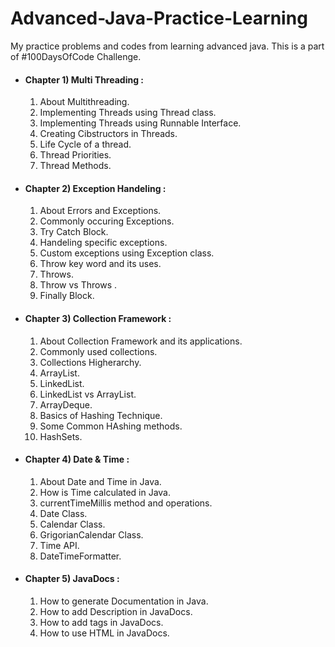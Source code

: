 # Advanced-Java-Practice-Learning
My practice problems and codes from learning advanced java. This is a part of #100DaysOfCode Challenge.<br>

* #### Chapter 1) Multi Threading :
  1) About Multithreading.
  2) Implementing Threads using Thread class.
  3) Implementing Threads using Runnable Interface.
  4) Creating Cibstructors in Threads.
  5) Life Cycle of a thread.
  6) Thread Priorities.
  7) Thread Methods.

* #### Chapter 2) Exception Handeling :
  1) About Errors and Exceptions.
  2) Commonly occuring Exceptions.
  3) Try Catch Block.
  4) Handeling specific exceptions.
  5) Custom exceptions using Exception class.
  6) Throw key word and its uses.
  7) Throws.
  8) Throw vs Throws .
  9) Finally Block.

* #### Chapter 3) Collection Framework :
  1) About Collection Framework and its applications.
  2) Commonly used collections.
  3) Collections Higherarchy.
  4) ArrayList.
  5) LinkedList.
  6) LinkedList vs ArrayList.
  7) ArrayDeque.
  8) Basics of Hashing Technique.
  9) Some Common HAshing methods.
  10) HashSets.
 
 
* #### Chapter 4) Date & Time :
  1) About Date and Time in Java.
  2) How is Time calculated in Java.
  3) currentTimeMillis method and operations.
  4) Date Class.
  5) Calendar Class.
  6) GrigorianCalendar Class.
  7) Time API.
  8) DateTimeFormatter.

* #### Chapter 5) JavaDocs :
  1) How to generate Documentation in Java.
  2) How to add Description in JavaDocs.
  3) How to add tags in JavaDocs.
  4) How to use HTML in JavaDocs.
